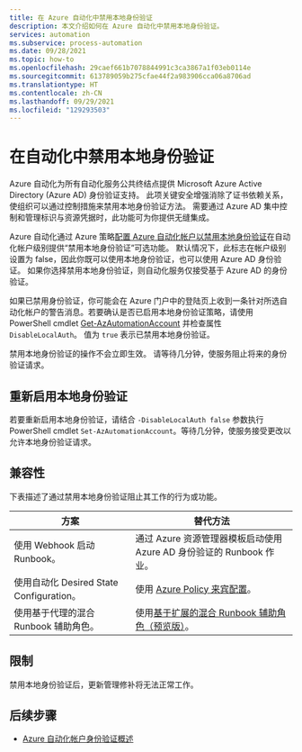 ```yaml
---
title: 在 Azure 自动化中禁用本地身份验证
description: 本文介绍如何在 Azure 自动化中禁用本地身份验证。
services: automation
ms.subservice: process-automation
ms.date: 09/28/2021
ms.topic: how-to
ms.openlocfilehash: 29caef661b7078844991c3ca3867a1f03eb0114e
ms.sourcegitcommit: 613789059b275cfae44f2a983906cca06a8706ad
ms.translationtype: HT
ms.contentlocale: zh-CN
ms.lasthandoff: 09/29/2021
ms.locfileid: "129293503"
---
```

# <a name="disable-local-authentication-in-automation"></a>在自动化中禁用本地身份验证

Azure 自动化为所有自动化服务公共终结点提供 Microsoft Azure Active Directory (Azure AD) 身份验证支持。 此项关键安全增强消除了证书依赖关系，使组织可以通过控制措施来禁用本地身份验证方法。 需要通过 Azure AD 集中控制和管理标识与资源凭据时，此功能可为你提供无缝集成。

Azure 自动化通过 Azure 策略[配置 Azure 自动化帐户以禁用本地身份验证](../automation/policy-reference.md#azure-automation)在自动化帐户级别提供“禁用本地身份验证”可选功能。 默认情况下，此标志在帐户级别设置为 false，因此你既可以使用本地身份验证，也可以使用 Azure AD 身份验证。 如果你选择禁用本地身份验证，则自动化服务仅接受基于 Azure AD 的身份验证。

如果已禁用身份验证，你可能会在 Azure 门户中的登陆页上收到一条针对所选自动化帐户的警告消息。若要确认是否已启用本地身份验证策略，请使用 PowerShell cmdlet [Get-AzAutomationAccount](/powershell/module/az.automation/get-azautomationaccount) 并检查属性 `DisableLocalAuth`。 值为 `true` 表示已禁用本地身份验证。

禁用本地身份验证的操作不会立即生效。 请等待几分钟，使服务阻止将来的身份验证请求。
 
## <a name="re-enable-local-authentication"></a>重新启用本地身份验证

若要重新启用本地身份验证，请结合 `-DisableLocalAuth false` 参数执行 PowerShell cmdlet `Set-AzAutomationAccount`。等待几分钟，使服务接受更改以允许本地身份验证请求。 

## <a name="compatibility"></a>兼容性

下表描述了通过禁用本地身份验证阻止其工作的行为或功能。

|方案 | 替代方法 |
|---|---|
|使用 Webhook 启动 Runbook。 | 通过 Azure 资源管理器模板启动使用 Azure AD 身份验证的 Runbook 作业。 |
|使用自动化 Desired State Configuration。| 使用 [Azure Policy 来宾配置](/governance/policy/concepts/guest-configuration)。  |
|使用基于代理的混合 Runbook 辅助角色。| 使用[基于扩展的混合 Runbook 辅助角色（预览版）](./extension-based-hybrid-runbook-worker-install.md)。|

## <a name="limitations"></a>限制

禁用本地身份验证后，更新管理修补将无法正常工作。


## <a name="next-steps"></a>后续步骤
- [Azure 自动化帐户身份验证概述](./automation-security-overview.md)